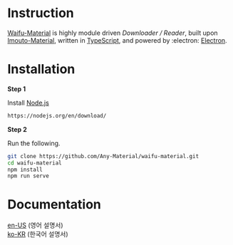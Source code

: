 
# Instruction

[Waifu-Material](https://github.com/Any-Material/waifu-material) is highly module driven *Downloader / Reader*, built upon [Imouto-Material](https://github.com/Any-Material/imouto-material), written in [TypeScript](https://github.com/microsoft/TypeScript), and powered by :electron: [Electron](https://github.com/electron).<br>

# Installation

**Step 1**

Install [Node.js](https://nodejs.org/en/download/)<br>

```bash
https://nodejs.org/en/download/
```

**Step 2**

Run the following.<br>

```bash
git clone https://github.com/Any-Material/waifu-material.git
cd waifu-material
npm install
npm run serve
```

# Documentation

[en-US](./documents/instruction/en-US.md) (영어 설명서)<br>
[ko-KR](./documents/instruction/ko-KR.md) (한국어 설명서)<br>
